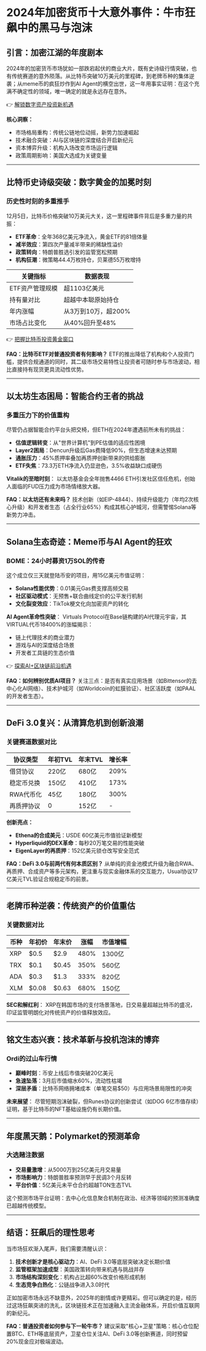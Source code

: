 # 2024年加密货币十大意外事件：牛市狂飙中的黑马与泡沫

## 引言：加密江湖的年度剧本

2024年的加密货币市场犹如一部跌宕起伏的商业大片，既有史诗级行情突破，也有传统赛道的意外陨落。从比特币突破10万美元的里程碑，到老牌币种的集体逆袭；从meme币的疯狂炒作到AI Agent的横空出世，这一年用事实证明：在这个充满不确定性的领域，唯一确定的就是永远存在意外。

👉 [解锁数字资产投资新机遇](https://bit.ly/okx_welcome)

**核心洞察：**
- 市场格局重构：传统公链地位动摇，新势力加速崛起
- 技术融合突破：AI与区块链的深度结合开启新纪元
- 资本博弈升级：机构入场改变市场运行逻辑
- 政策周期影响：美国大选成为关键变量

---

## 比特币史诗级突破：数字黄金的加冕时刻

### 历史性时刻的多重推手
12月5日，比特币价格突破10万美元大关，这一里程碑事件背后是多重力量的共振：
- **ETF革命**：全年368亿美元净流入，黄金ETF的81倍体量
- **减半效应**：第四次产量减半带来的稀缺性溢价
- **政策转向**：特朗普胜选引发的监管宽松预期
- **机构狂潮**：微策略44.4万枚持仓，贝莱德55万枚增持

| 关键指标          | 数据表现                  |
|-------------------|-------------------------|
| ETF资产管理规模   | 超1103亿美元             |
| 持有量对比        | 超越中本聪原始持仓       |
| 年内涨幅          | 从3万到10万，超200%      |
| 市场占比变化      | 从40%回升至48%           |

👉 [把握比特币投资黄金窗口](https://bit.ly/okx_welcome)

**FAQ：比特币ETF对普通投资者有何影响？**
ETF的推出降低了机构和个人投资门槛，提供合规通道的同时，其二级市场交易特性让投资者可随时参与市场波动，相比直接持有现货更具流动性优势。

---

## 以太坊生态困局：智能合约王者的挑战

### 多重压力下的价值重构
尽管仍占据智能合约平台头把交椅，但ETH在2024年遭遇前所未有的挑战：
- **估值逻辑转变**：从"世界计算机"到PE估值的适应性困境
- **Layer2困局**：Dencun升级后Gas费降低90%，但生态增速未达预期
- **通胀压力**：45%质押率叠加再质押创新带来的供给膨胀
- **ETF失焦**：73.3万ETH净流入仍显逊色，3.5%收益缺口成硬伤

**Vitalik的至暗时刻**：
以太坊基金会全年抛售4466 ETH引发社区信任危机，创始人面临的FUD压力成为市场情绪放大器。

**FAQ：以太坊还有未来吗？**
技术创新（如EIP-4844）、持续升级能力（年均2次核心升级）和开发者生态（占全行业65%）构成其核心护城河，但需警惕Solana等新势力冲击。

---

## Solana生态奇迹：Meme币与AI Agent的狂欢

### BOME：24小时募资1万SOL的传奇
这个成立仅三天就登陆币安的项目，用15亿美元市值证明：
- **Solana性能优势**：0.01美元Gas费支撑高频交易
- **社区驱动模式**：无预售+联合曲线定价的公平发行机制
- **文化裂变效应**：TikTok梗文化向加密资产的转化

**AI Agent革命性突破**：
Virtuals Protocol在Base链构建的AI代理元宇宙，其VIRTUAL代币18400%的涨幅揭示：
- 链上代理技术的商业潜力
- 游戏与AI的深度结合场景
- 开发者工具链的生态价值

👉 [探索AI+区块链前沿机遇](https://bit.ly/okx_welcome)

**FAQ：如何辨别优质AI项目？**
关注三点：是否有真实应用场景（如Bittensor的去中心化AI网络）、技术护城河（如Worldcoin的虹膜验证）、社区活跃度（如PAAL的开发者生态）。

---

## DeFi 3.0复兴：从清算危机到创新浪潮

### 关键赛道数据对比
| 协议类型       | 年初TVL | 年末TVL | 增长率 |
|---------------|--------|--------|--------|
| 借贷协议       | 220亿  | 680亿  | 209%   |
| 稳定币兑换     | 150亿  | 410亿  | 173%   |
| RWA代币化      | 45亿   | 180亿  | 300%   |
| 再质押协议     | 0      | 152亿  | -      |

**创新亮点：**
- **Ethena的合成美元**：USDE 60亿美元市值验证新模型
- **Hyperliquid的DEX革命**：每秒20万笔交易的性能突破
- **EigenLayer的再质押**：152亿美元锁仓改写安全范式

**FAQ：DeFi 3.0与前两代有何本质区别？**
从单纯的资金池模式升级为融合RWA、再质押、合成资产等多元架构，更注重与现实金融体系的交互能力，Usual协议17亿美元TVL验证合规稳定币的前景。

---

## 老牌币种逆袭：传统资产的价值重估

### 关键数据对比
| 币种   | 年初价 | 年末价 | 涨幅   | 市值增幅 |
|--------|--------|--------|--------|----------|
| XRP    | $0.5   | $2.9   | 480%   | 1300亿   |
| TRX    | $0.1   | $0.45  | 350%   | 560亿    |
| ADA    | $0.3   | $1.3   | 333%   | 820亿    |
| XLM    | $0.08  | $0.63  | 680%   | 150亿    |

**SEC和解红利**：
XRP在韩国市场的支付场景落地，日交易量超越比特币的盛况，印证监管明朗化对传统资产的价值释放效应。

---

## 铭文生态兴衰：技术革新与投机泡沫的博弈

### Ordi的过山车行情
- **巅峰时刻**：币安上线后市值突破20亿美元
- **急速坠落**：3月后市值缩水60%，流动性枯竭
- **深层矛盾**：比特币网络拥堵成本（单笔交易$50）与应用场景局限性的冲突

**未来展望**：
尽管短期泡沫破裂，但Runes协议的创新尝试（如DOG 6亿市值存续）证明，基于比特币的NFT基础设施仍有长期价值。

---

## 年度黑天鹅：Polymarket的预测革命

### 大选赌注数据
- **交易量激增**：从5000万到25亿美元月交易量
- **市场影响力**：特朗普胜率预测早于民调3个月反转
- **平台价值**：5亿美元未平仓合约超越TON生态TVL

这个预测市场平台证明：去中心化信息聚合机制在政治、经济等领域的预测准确度已超越传统模型。

---

## 结语：狂飙后的理性思考

当市场狂欢渐入尾声，我们需要清醒认识：
1. **技术创新才是核心驱动力**：AI、DeFi 3.0等底层突破决定长期价值
2. **监管框架加速成型**：美国政策转向带来机遇与挑战并存
3. **市场结构深刻变化**：机构占比超60%改变价格形成机制
4. **生态竞争白热化**：公链战争进入3.0时代

正如加密市场永远不缺意外，2025年的剧情或许更精彩。但可以确定的是，经历过这场狂飙突进的洗礼，区块链技术正在加速融入主流金融体系，开启价值互联网的新纪元。

**FAQ：普通投资者如何参与下一轮牛市？**
建议采取"核心+卫星"策略：核心仓位配置BTC、ETH等底层资产，卫星仓位关注AI、DeFi 3.0等创新赛道，同时预留20%现金应对极端波动。